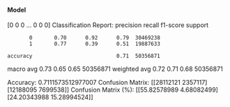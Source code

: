 #### Model
[0 0 0 ... 0 0 0]
Classification Report:
              precision    recall  f1-score   support

           0       0.70      0.92      0.79  30469238
           1       0.77      0.39      0.51  19887633

    accuracy                           0.71  50356871
   macro avg       0.73      0.65      0.65  50356871
weighted avg       0.72      0.71      0.68  50356871

Accuracy: 0.7111573512977007
Confusion Matrix:
[[28112121  2357117]
 [12188095  7699538]]
Confusion Matrix (%):
[[55.82578989  4.68082499]
 [24.20343988 15.28994524]]
